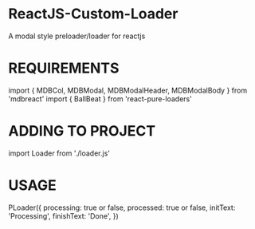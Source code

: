 # ReactJS-Custom-Loader
A modal style preloader/loader for reactjs

# REQUIREMENTS

import { MDBCol, MDBModal, MDBModalHeader, MDBModalBody } from 'mdbreact'
import { BallBeat } from 'react-pure-loaders'


# ADDING TO PROJECT

import Loader from './loader.js'

# USAGE

PLoader({
 processing: true or false,
 processed: true or false,
 initText: 'Processing',
 finishText: 'Done',
})
